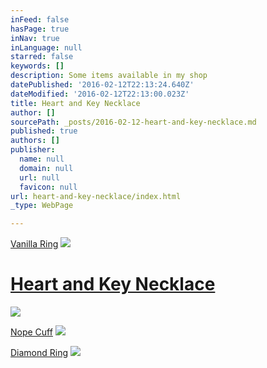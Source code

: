 ```yaml
---
inFeed: false
hasPage: true
inNav: true
inLanguage: null
starred: false
keywords: []
description: Some items available in my shop
datePublished: '2016-02-12T22:13:24.640Z'
dateModified: '2016-02-12T22:13:00.023Z'
title: Heart and Key Necklace
author: []
sourcePath: _posts/2016-02-12-heart-and-key-necklace.md
published: true
authors: []
publisher:
  name: null
  domain: null
  url: null
  favicon: null
url: heart-and-key-necklace/index.html
_type: WebPage

---
```

[Vanilla Ring][0]
![](https://the-grid-user-content.s3-us-west-2.amazonaws.com/0376cd83-717b-4b37-97a0-e815f8571ada.JPG)

# [Heart and Key Necklace][1]
![](https://the-grid-user-content.s3-us-west-2.amazonaws.com/a8aa23c8-1203-4891-a7fc-10b339fec998.JPG)

[Nope Cuff][2]
![](https://the-grid-user-content.s3-us-west-2.amazonaws.com/d36fc03f-205f-476f-98da-310083d05519.JPG)

[Diamond Ring][3]
![](https://the-grid-user-content.s3-us-west-2.amazonaws.com/660aff74-3dcb-4f0e-ab6c-afdfc285d3a5.JPG)

[0]: https://www.etsy.com/listing/265866229/vanilla-ring?ref=related-5
[1]: https://www.etsy.com/listing/267470658/heart-and-key-two-strand-necklace?ref=listing-shop-header-0
[2]: https://www.etsy.com/listing/265871915/nope-cuff?ref=listing-shop-header-1
[3]: https://www.etsy.com/listing/265969074/diamond-ring?ref=shop_home_active_5